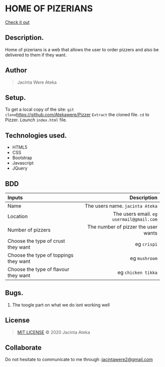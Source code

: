 # HOME OF PIZERIANS
[Check it out]( https://atekawere.github.io/Delani-Studio/)
## Description.
Home of pizerians is a web that allows the user to order pizzers and also be delivered to them if they want.
## Author
>Jacinta Were Ateka
## Setup.
To get a local copy of the site:
`git clone`https://github.com/Atekawere/Pizzer
`Extract` the cloned file.
`cd` to Pizzer.
*Launch* `index.html` file.
## Technologies used.
* HTML5
* CSS
* Bootstrap
* Javascript
* JQuery
## BDD
| Inputs |  Description |
| :---         |          ---: |
| Name   | The users name. `jacinta Ateka`|
| Location     | The users email. ``eg usermail@gmail.com``   |
| Number of pizzers    | The number of pizzer the user wants   |
|Choose the type of crust they want|eg ``crispi``|
|Choose the type of toppings they want|eg ``mushroom``|
|Choose the type of flavour they want|eg ``chicken tikka``|
## Bugs.
1. The toogle part on what we do isnt working well
## License
>[MIT LICENSE](https://github.com/Atekawere/Pizzer/blob/master/LICENCE) &copy; 2020 Jacinta Ateka
## Collaborate
 Do not hesitate to communicate to me through :jacintawere2@gmail.com